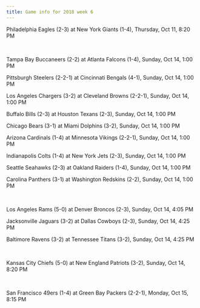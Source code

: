 ```yaml
---
title: Game info for 2018 week 6
---
```

Philadelphia Eagles (2-3) at New York Giants (1-4), Thursday, Oct 11, 8:20 PM


<br/>

Tampa Bay Buccaneers (2-2) at Atlanta Falcons (1-4), Sunday, Oct 14, 1:00 PM

Pittsburgh Steelers (2-2-1) at Cincinnati Bengals (4-1), Sunday, Oct 14, 1:00 PM

Los Angeles Chargers (3-2) at Cleveland Browns (2-2-1), Sunday, Oct 14, 1:00 PM

Buffalo Bills (2-3) at Houston Texans (2-3), Sunday, Oct 14, 1:00 PM

Chicago Bears (3-1) at Miami Dolphins (3-2), Sunday, Oct 14, 1:00 PM

Arizona Cardinals (1-4) at Minnesota Vikings (2-2-1), Sunday, Oct 14, 1:00 PM

Indianapolis Colts (1-4) at New York Jets (2-3), Sunday, Oct 14, 1:00 PM

Seattle Seahawks (2-3) at Oakland Raiders (1-4), Sunday, Oct 14, 1:00 PM

Carolina Panthers (3-1) at Washington Redskins (2-2), Sunday, Oct 14, 1:00 PM


<br/>

Los Angeles Rams (5-0) at Denver Broncos (2-3), Sunday, Oct 14, 4:05 PM

Jacksonville Jaguars (3-2) at Dallas Cowboys (2-3), Sunday, Oct 14, 4:25 PM

Baltimore Ravens (3-2) at Tennessee Titans (3-2), Sunday, Oct 14, 4:25 PM


<br/>

Kansas City Chiefs (5-0) at New England Patriots (3-2), Sunday, Oct 14, 8:20 PM


<br/>

San Francisco 49ers (1-4) at Green Bay Packers (2-2-1), Monday, Oct 15, 8:15 PM

